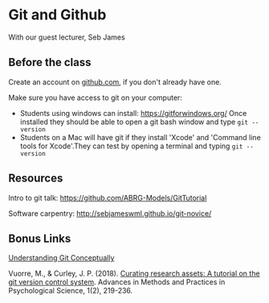 # Git and Github

With our guest lecturer, Seb James

## Before the class

Create an account on [github.com](https://github.com/), if you don't already have one.

Make sure you have access to git on your computer:

 * Students using windows can install: https://gitforwindows.org/ Once installed they should be able to open a git bash window and type ``git --version``
 * Students on a Mac will have git if they install 'Xcode' and 'Command line tools for Xcode'.They can test by opening a terminal and typing ``git --version``



## Resources 

Intro to git talk: https://github.com/ABRG-Models/GitTutorial

Software carpentry: http://sebjameswml.github.io/git-novice/

## Bonus Links

[Understanding Git Conceptually](https://www.sbf5.com/~cduan/technical/git/)

Vuorre, M., & Curley, J. P. (2018). [Curating research assets: A tutorial on the git version control system](https://journals.sagepub.com/doi/full/10.1177/2515245918754826). Advances in Methods and Practices in Psychological Science, 1(2), 219-236.
